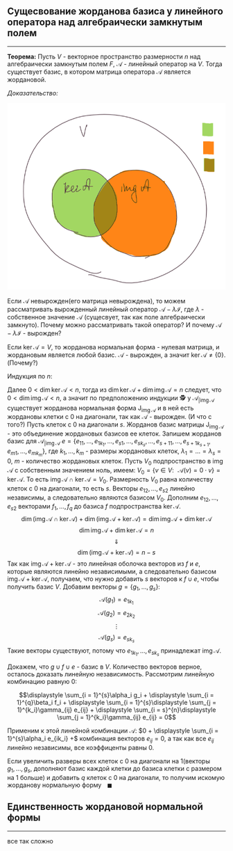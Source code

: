 ## Сущесвование жорданова базиса у линейного оператора над алгебраически замкнутым полем

---

**Теорема:**<a name="theorem-0"></a> Пусть $V$ - векторное пространство размерности $n$ над алгебраически замкнутым полем $F$, $\mathcal{A}$ - линейный оператор на $V$. Тогда существует базис, в котором матрица оператора $\mathcal{A}$ является жордановой.

*Доказательство:* 

![](img/jordan-basis-exists.png)

Если $\mathcal{A}$ невырожден(его матрица невырождена), то можем рассматривать вырожденный линейный оператор $\mathcal{A} - \lambda \mathcal{I}$, где $\lambda$ - собственное значение $\mathcal{A}$ (сущесвует, так как поле алгебраически замкнуто). Почему можно рассматривать такой оператор? И почему $\mathcal{A} - \lambda \mathcal{I}$ - вырожден?

Если $\ker \mathcal{A} = V$, то жорданова нормальная форма - нулевая матрица, и жордановым является любой базис. $\mathcal{A}$ - вырожден, а значит $\ker \mathcal{A} \ne \{0\}$.(Почему?)

Индукция по $n$:

Далее $0 < \dim \ker \mathcal{A} < n$, тогда из $\dim \ker \mathcal{A} + \dim \operatorname{img} \mathcal{A} = n$ следует, что $0 < \dim \operatorname{img} \mathcal{A} < n$, а значит по предположению индукции 🕵️‍ у $\mathcal{A}_{|\operatorname{img} \mathcal{A}}$ существует жорданова нормальная форма $\operatorname{J}_{\operatorname{img}\mathcal{A}}$ и в ней есть жордановы клетки с $0$ на диагонали, так как $\mathcal{A}$ - вырожден. (И что с того?) Пусть клеток с $0$ на диагонали $s$. Жорданов базис матрицы $\operatorname{J}_{\operatorname{img}\mathcal{A}}$ - это объединение жордановых базисов ее клеток. Запишем жорданов базис для $\mathcal{A}_{|\operatorname{img} \mathcal{A}}$ $e = \{e_{11}, \ldots, e_{1k_1}, \ldots, e_{s1}, \ldots, e_{sk_s}, \ldots, e_{s+1 1}, \ldots, e_{s + 1 k_{s + 1}}, e_{m1}, \ldots, e_{mk_m}\}$, где $k_1, \ldots, k_m$ - размеры жордановых клеток, $\lambda_1 = \ldots = \lambda_s = 0$, $m$ - количество жордановых клеток. Пусть $V_0$ подпространство в $\operatorname{img} \mathcal{A}$ с собственным значением ноль, имеем: $V_0 = \{v \in V: \,\,\,\, \mathcal{A}(v) = 0 \cdot v\} = \ker \mathcal{A}$. То есть $\operatorname{img} \mathcal{A} \cap \ker \mathcal{A} = V_0$. Размерность $V_0$ равна количеству клеток с $0$ на диагонали, то есть $s$. Векторы $e_{12}, \ldots, e_{s2}$ линейно независимы, а следовательно являются базисом $V_0$. Дополним $e_{12}, \ldots, e_{s2}$ векторами $f_1, \ldots, f_q$ до базиса $f$ подпространства $\ker \mathcal{A}$.
$$\dim (\operatorname{img} \mathcal{A} \cap \ker \mathcal{A}) + \dim(\operatorname{img} \mathcal{A} + \ker \mathcal{A}) = \dim \operatorname{img} \mathcal{A} + \dim \ker \mathcal{A}$$
$$\dim \operatorname{img} \mathcal{A} + \dim \ker \mathcal{A} = n$$
$$\Downarrow$$
$$\dim (\operatorname{img} \mathcal{A} + \ker \mathcal{A}) = n - s$$
Так как $\operatorname{img} \mathcal{A} + \ker \mathcal{A}$ - это линейная оболочка векторов из $f$ и $e$, которые являются линейно независимыми, а следовательно базисом $\operatorname{img} \mathcal{A} + \ker \mathcal{A}$, получаем, что нужно добавить $s$ векторов к $f \cup e$, чтобы получить базис $V$. Добавим векторы $g = \{g_1, \ldots, g_s\}$:
$$\mathcal{A}(g_1) = e_{1k_1}$$
$$\mathcal{A}(g_2) = e_{2k_2}$$
$$\vdots$$
$$\mathcal{A}(g_s) = e_{sk_s}$$
Такие векторы существуют, потому что $e_{1k_1}, \ldots, e_{sk_s}$ принадлежат $\operatorname{img}\mathcal{A}$.

Докажем, что $g \cup f \cup e$ - базис в $V$.
Количество векторов верное, осталось доказать линейную независимость. Рассмотрим линейную комбинацию равную $0$:

$$\displaystyle \sum_{i = 1}^{s}\alpha_i g_i + \displaystyle \sum_{i = 1}^{q}\beta_i f_i + \displaystyle \sum_{i = 1}^{s}\displaystyle \sum_{j = 1}^{k_i}\gamma_{ij} e_{ij} + \displaystyle \sum_{i = s}^{n}\displaystyle \sum_{j = 1}^{k_i}\gamma_{ij} e_{ij} = 0$$ 

Применим к этой линейной комбинации $\mathcal{A}$:
$0 + \displaystyle \sum_{i = 1}^{s}\alpha_i e_{ik_i} +$ комбинация векторов $e_{ij} = 0$, а так как все $e_{ij}$ линейно независимы, все коэффиценты равны $0$.

Если увеличить разверы всех клеток с $0$ на диагонали на $1$(векторы $g_1, \ldots, g_s$, дополняют базис каждой клетки до базиса клетки с размером на $1$ больше) и добавить $q$ клеток с $0$ на диагонали, то получим искомую жорданову нормальную форму $\,\,\,\,\blacksquare$

## Единственность жордановой нормальной формы

---

все так сложно